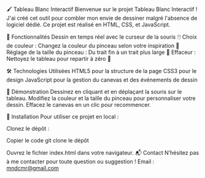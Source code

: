 🖌️ Tableau Blanc Interactif
Bienvenue sur le projet Tableau Blanc Interactif !
J'ai créé cet outil pour combler mon envie de dessiner malgré l'absence de logiciel dédié. Ce projet est réalisé en HTML, CSS, et JavaScript.

🎯 Fonctionnalités
Dessin en temps réel avec le curseur de la souris 🖱️
Choix de couleur : Changez la couleur du pinceau selon votre inspiration 🎨
Réglage de la taille du pinceau : Du trait fin à un trait plus large 📏
Effaceur : Nettoyez le tableau pour repartir à zéro 🧽

🛠️ Technologies Utilisées
HTML5 pour la structure de la page
CSS3 pour le design
JavaScript pour la gestion du canevas et des événements de dessin

🚀 Démonstration
Dessinez en cliquant et en déplaçant la souris sur le tableau.
Modifiez la couleur et la taille du pinceau pour personnaliser votre dessin.
Effacez le canevas en un clic pour recommencer.

📂 Installation
Pour utiliser ce projet en local :

Clonez le dépôt :

Copier le code
git clone le dépôt

Ouvrez le fichier index.html dans votre navigateur.
📬 Contact
N’hésitez pas à me contacter pour toute question ou suggestion !
Email : mndcmr@gmail.com
